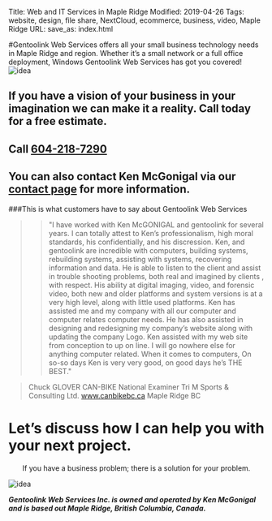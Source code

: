 Title: Web and IT Services in Maple Ridge
Modified: 2019-04-26
Tags: website, design, file share, NextCloud, ecommerce, business, video, Maple Ridge
URL:
save_as: index.html

#Gentoolink Web Services offers all your small business technology needs in Maple Ridge and region.
Whether it’s a small network or a full office deployment, Windows Gentoolink Web Services has got you covered!
![idea](/images/fistpound.jpg)

## If you have a vision of your business in your imagination we can make it a reality. Call today for a free estimate.
## Call [604-218-7290](tel:6042187290) <span class="glyphicon glyphicon-earphone"></span>

## You can also contact Ken McGonigal via our [contact page](/pages/contact.html) for more information. <span class="glyphicon glyphicon-envelope"></span>

###This is what customers have to say about Gentoolink Web Services

>>"I have worked with Ken McGONIGAL and gentoolink for several years.  I can totally attest to Ken’s professionalism, high moral standards, his confidentially, and his discression.
Ken, and gentoolink are incredible with computers, building systems, rebuilding systems, assisting with systems, recovering information and data.  He is able to listen to the client and assist in trouble shooting problems, both real and imagined by clients , with respect.
His ability at digital imaging, video, and forensic video, both new and older platforms and system versions is at a very high level, along with little used platforms.
Ken has assisted me and my company with all our computer and computer relates computer needs.  He has also assisted in designing and redesigning my company’s website along with updating the company  Logo.  Ken assisted with my web site from conception to up on line.
I will go nowhere else for anything computer related.  When it comes to computers, On so-so days Ken is very very good, on good days he’s THE BEST."

>Chuck GLOVER
CAN-BIKE National Examiner
Tri M Sports & Consulting Ltd.
www.canbikebc.ca
Maple Ridge BC



# Let’s discuss how I can help you with your next project.

<center>If you have a business problem; there is a solution for your problem.</center>

![idea](/images/plan.png)



***Gentoolink Web Services Inc. is owned and operated by Ken McGonigal and is based out Maple Ridge, British Columbia, Canada.***
